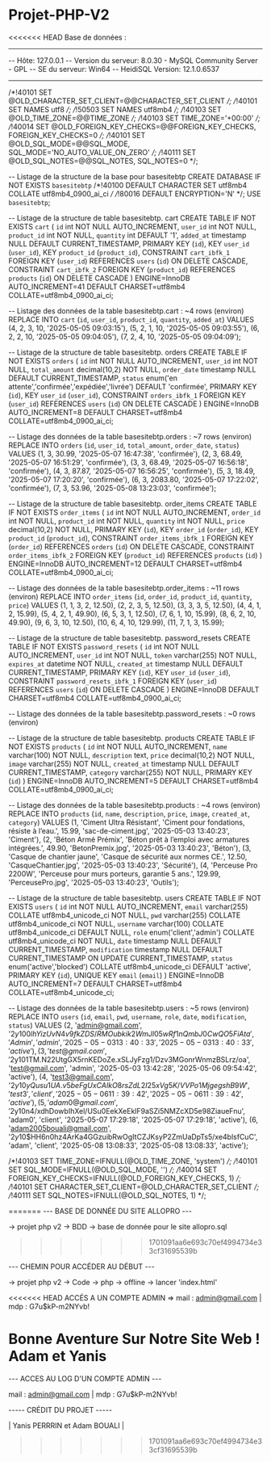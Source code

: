 # Projet-PHP-V2

<<<<<<< HEAD
Base de données : 

-- --------------------------------------------------------
-- Hôte:                         127.0.0.1
-- Version du serveur:           8.0.30 - MySQL Community Server - GPL
-- SE du serveur:                Win64
-- HeidiSQL Version:             12.1.0.6537
-- --------------------------------------------------------

/*!40101 SET @OLD_CHARACTER_SET_CLIENT=@@CHARACTER_SET_CLIENT */;
/*!40101 SET NAMES utf8 */;
/*!50503 SET NAMES utf8mb4 */;
/*!40103 SET @OLD_TIME_ZONE=@@TIME_ZONE */;
/*!40103 SET TIME_ZONE='+00:00' */;
/*!40014 SET @OLD_FOREIGN_KEY_CHECKS=@@FOREIGN_KEY_CHECKS, FOREIGN_KEY_CHECKS=0 */;
/*!40101 SET @OLD_SQL_MODE=@@SQL_MODE, SQL_MODE='NO_AUTO_VALUE_ON_ZERO' */;
/*!40111 SET @OLD_SQL_NOTES=@@SQL_NOTES, SQL_NOTES=0 */;


-- Listage de la structure de la base pour basesitebtp
CREATE DATABASE IF NOT EXISTS `basesitebtp` /*!40100 DEFAULT CHARACTER SET utf8mb4 COLLATE utf8mb4_0900_ai_ci */ /*!80016 DEFAULT ENCRYPTION='N' */;
USE `basesitebtp`;

-- Listage de la structure de table basesitebtp. cart
CREATE TABLE IF NOT EXISTS `cart` (
  `id` int NOT NULL AUTO_INCREMENT,
  `user_id` int NOT NULL,
  `product_id` int NOT NULL,
  `quantity` int DEFAULT '1',
  `added_at` timestamp NULL DEFAULT CURRENT_TIMESTAMP,
  PRIMARY KEY (`id`),
  KEY `user_id` (`user_id`),
  KEY `product_id` (`product_id`),
  CONSTRAINT `cart_ibfk_1` FOREIGN KEY (`user_id`) REFERENCES `users` (`id`) ON DELETE CASCADE,
  CONSTRAINT `cart_ibfk_2` FOREIGN KEY (`product_id`) REFERENCES `products` (`id`) ON DELETE CASCADE
) ENGINE=InnoDB AUTO_INCREMENT=41 DEFAULT CHARSET=utf8mb4 COLLATE=utf8mb4_0900_ai_ci;

-- Listage des données de la table basesitebtp.cart : ~4 rows (environ)
REPLACE INTO `cart` (`id`, `user_id`, `product_id`, `quantity`, `added_at`) VALUES
	(4, 2, 3, 10, '2025-05-05 09:03:15'),
	(5, 2, 1, 10, '2025-05-05 09:03:55'),
	(6, 2, 2, 10, '2025-05-05 09:04:05'),
	(7, 2, 4, 10, '2025-05-05 09:04:09');

-- Listage de la structure de table basesitebtp. orders
CREATE TABLE IF NOT EXISTS `orders` (
  `id` int NOT NULL AUTO_INCREMENT,
  `user_id` int NOT NULL,
  `total_amount` decimal(10,2) NOT NULL,
  `order_date` timestamp NULL DEFAULT CURRENT_TIMESTAMP,
  `status` enum('en attente','confirmée','expédiée','livrée') DEFAULT 'confirmée',
  PRIMARY KEY (`id`),
  KEY `user_id` (`user_id`),
  CONSTRAINT `orders_ibfk_1` FOREIGN KEY (`user_id`) REFERENCES `users` (`id`) ON DELETE CASCADE
) ENGINE=InnoDB AUTO_INCREMENT=8 DEFAULT CHARSET=utf8mb4 COLLATE=utf8mb4_0900_ai_ci;

-- Listage des données de la table basesitebtp.orders : ~7 rows (environ)
REPLACE INTO `orders` (`id`, `user_id`, `total_amount`, `order_date`, `status`) VALUES
	(1, 3, 30.99, '2025-05-07 16:47:38', 'confirmée'),
	(2, 3, 68.49, '2025-05-07 16:51:29', 'confirmée'),
	(3, 3, 68.49, '2025-05-07 16:56:18', 'confirmée'),
	(4, 3, 87.87, '2025-05-07 16:56:25', 'confirmée'),
	(5, 3, 18.49, '2025-05-07 17:20:20', 'confirmée'),
	(6, 3, 2083.80, '2025-05-07 17:22:02', 'confirmée'),
	(7, 3, 53.96, '2025-05-08 13:23:03', 'confirmée');

-- Listage de la structure de table basesitebtp. order_items
CREATE TABLE IF NOT EXISTS `order_items` (
  `id` int NOT NULL AUTO_INCREMENT,
  `order_id` int NOT NULL,
  `product_id` int NOT NULL,
  `quantity` int NOT NULL,
  `price` decimal(10,2) NOT NULL,
  PRIMARY KEY (`id`),
  KEY `order_id` (`order_id`),
  KEY `product_id` (`product_id`),
  CONSTRAINT `order_items_ibfk_1` FOREIGN KEY (`order_id`) REFERENCES `orders` (`id`) ON DELETE CASCADE,
  CONSTRAINT `order_items_ibfk_2` FOREIGN KEY (`product_id`) REFERENCES `products` (`id`)
) ENGINE=InnoDB AUTO_INCREMENT=12 DEFAULT CHARSET=utf8mb4 COLLATE=utf8mb4_0900_ai_ci;

-- Listage des données de la table basesitebtp.order_items : ~11 rows (environ)
REPLACE INTO `order_items` (`id`, `order_id`, `product_id`, `quantity`, `price`) VALUES
	(1, 1, 3, 2, 12.50),
	(2, 2, 3, 5, 12.50),
	(3, 3, 3, 5, 12.50),
	(4, 4, 1, 2, 15.99),
	(5, 4, 2, 1, 49.90),
	(6, 5, 3, 1, 12.50),
	(7, 6, 1, 10, 15.99),
	(8, 6, 2, 10, 49.90),
	(9, 6, 3, 10, 12.50),
	(10, 6, 4, 10, 129.99),
	(11, 7, 1, 3, 15.99);

-- Listage de la structure de table basesitebtp. password_resets
CREATE TABLE IF NOT EXISTS `password_resets` (
  `id` int NOT NULL AUTO_INCREMENT,
  `user_id` int NOT NULL,
  `token` varchar(255) NOT NULL,
  `expires_at` datetime NOT NULL,
  `created_at` timestamp NULL DEFAULT CURRENT_TIMESTAMP,
  PRIMARY KEY (`id`),
  KEY `user_id` (`user_id`),
  CONSTRAINT `password_resets_ibfk_1` FOREIGN KEY (`user_id`) REFERENCES `users` (`id`) ON DELETE CASCADE
) ENGINE=InnoDB DEFAULT CHARSET=utf8mb4 COLLATE=utf8mb4_0900_ai_ci;

-- Listage des données de la table basesitebtp.password_resets : ~0 rows (environ)

-- Listage de la structure de table basesitebtp. products
CREATE TABLE IF NOT EXISTS `products` (
  `id` int NOT NULL AUTO_INCREMENT,
  `name` varchar(100) NOT NULL,
  `description` text,
  `price` decimal(10,2) NOT NULL,
  `image` varchar(255) NOT NULL,
  `created_at` timestamp NULL DEFAULT CURRENT_TIMESTAMP,
  `category` varchar(255) NOT NULL,
  PRIMARY KEY (`id`)
) ENGINE=InnoDB AUTO_INCREMENT=5 DEFAULT CHARSET=utf8mb4 COLLATE=utf8mb4_0900_ai_ci;

-- Listage des données de la table basesitebtp.products : ~4 rows (environ)
REPLACE INTO `products` (`id`, `name`, `description`, `price`, `image`, `created_at`, `category`) VALUES
	(1, 'Ciment Ultra Résistant', 'Ciment pour fondations, résiste à l’eau.', 15.99, 'sac-de-ciment.jpg', '2025-05-03 13:40:23', 'Ciment'),
	(2, 'Béton Armé Prémix', 'Béton prêt à l’emploi avec armatures intégrées.', 49.90, 'BetonPremix.jpg', '2025-05-03 13:40:23', 'Béton'),
	(3, 'Casque de chantier jaune', 'Casque de sécurité aux normes CE.', 12.50, 'CasqueChantier.jpg', '2025-05-03 13:40:23', 'Sécurité'),
	(4, 'Perceuse Pro 2200W', 'Perceuse pour murs porteurs, garantie 5 ans.', 129.99, 'PerceusePro.jpg', '2025-05-03 13:40:23', 'Outils');

-- Listage de la structure de table basesitebtp. users
CREATE TABLE IF NOT EXISTS `users` (
  `id` int NOT NULL AUTO_INCREMENT,
  `email` varchar(255) COLLATE utf8mb4_unicode_ci NOT NULL,
  `pwd` varchar(255) COLLATE utf8mb4_unicode_ci NOT NULL,
  `username` varchar(100) COLLATE utf8mb4_unicode_ci DEFAULT NULL,
  `role` enum('client','admin') COLLATE utf8mb4_unicode_ci NOT NULL,
  `date` timestamp NULL DEFAULT CURRENT_TIMESTAMP,
  `modification` timestamp NULL DEFAULT CURRENT_TIMESTAMP ON UPDATE CURRENT_TIMESTAMP,
  `status` enum('active','blocked') COLLATE utf8mb4_unicode_ci DEFAULT 'active',
  PRIMARY KEY (`id`),
  UNIQUE KEY `email` (`email`)
) ENGINE=InnoDB AUTO_INCREMENT=7 DEFAULT CHARSET=utf8mb4 COLLATE=utf8mb4_unicode_ci;

-- Listage des données de la table basesitebtp.users : ~5 rows (environ)
REPLACE INTO `users` (`id`, `email`, `pwd`, `username`, `role`, `date`, `modification`, `status`) VALUES
	(2, 'admin@gmail.com', '$2y$10$0lhYizUvN4v9fkZDS/RMOubkik2WmJl05wRf1nQmbJ0CwQO5FiAta', 'Admin', 'admin', '2025-05-03 13:40:33', '2025-05-03 13:40:33', 'active'),
	(3, 'test@gmail.com', '$2y$10$1TM.N22UtgGX5rnKEDoZe.xSLJyFzg1/Dzv3MGonrWnmzBSLrz/oa', 'test@gmail.com', 'admin', '2025-05-03 13:42:28', '2025-05-06 09:54:42', 'active'),
	(4, 'test3@gmail.com', '$2y$10$yQusu1UA.v5beFgUxCAIkO8rsZdL2I25xVg5K/VVPo1MjgegshB9W', 'test3', 'client', '2025-05-06 11:39:42', '2025-05-06 11:39:42', 'active'),
	(5, 'adam0@gmail.com', '$2y$10$n4/xdhDowbIhXel/USu0EekXeEklF9aSZi5NMZcXD5e98ZiaueFnu', 'adam0', 'client', '2025-05-07 17:29:18', '2025-05-07 17:29:18', 'active'),
	(6, 'adam2005bouali@gmail.com', '$2y$10$HH6n0hz4ArKa4GGzuibRwOgItCZJKsyP2ZmUaDpTs5/xe4blsfCuC', 'adam', 'client', '2025-05-08 13:08:33', '2025-05-08 13:08:33', 'active');

/*!40103 SET TIME_ZONE=IFNULL(@OLD_TIME_ZONE, 'system') */;
/*!40101 SET SQL_MODE=IFNULL(@OLD_SQL_MODE, '') */;
/*!40014 SET FOREIGN_KEY_CHECKS=IFNULL(@OLD_FOREIGN_KEY_CHECKS, 1) */;
/*!40101 SET CHARACTER_SET_CLIENT=@OLD_CHARACTER_SET_CLIENT */;
/*!40111 SET SQL_NOTES=IFNULL(@OLD_SQL_NOTES, 1) */;


=======
--- BASE DE DONNÉE DU SITE ALLOPRO ---

-> projet php v2 -> BDD -> base de donnée pour le site allopro.sql
>>>>>>> 1701091aa6e693c70ef4994734e33cf31695539b

--- CHEMIN POUR ACCÉDER AU DÉBUT ---

-> projet php v2 -> Code -> php -> offline -> lancer 'index.html'

<<<<<<< HEAD
ACCÉS A UN COMPTE ADMIN => mail : admin@gmail.com | mdp : G7u$kP-m2NYvb!

Bonne Aventure Sur Notre Site Web ! Adam et Yanis
=======
--- ACCES AU LOG D'UN COMPTE ADMIN ---

mail : admin@gmail.com | mdp : G7u$kP-m2NYvb!

----- CRÉDIT DU PROJET -----

| Yanis PERRRIN et Adam BOUALI |
>>>>>>> 1701091aa6e693c70ef4994734e33cf31695539b
